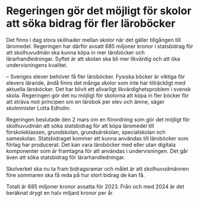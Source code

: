# Regeringen gör det möjligt för skolor att söka bidrag för fler läroböcker

Det finns i dag stora skillnader mellan skolor när det gäller tillgången till läromedel. Regeringen har därför avsatt 685 miljoner kronor i statsbidrag för att skolhuvudmän ska kunna köpa in mer läroböcker och lärarhandledningar. Syftet är att skolan ska bli mer likvärdig och att öka undervisningens kvalitet.

– Sveriges elever behöver få fler läroböcker. Fysiska böcker är viktiga för elevers lärande, ändå finns det många skolor som inte har tillräckligt med aktuella läroböcker. Det har blivit ett allvarligt likvärdighetsproblem i svensk skola. Regeringen gör det nu möjligt för skolorna att köpa in fler böcker för att sträva mot principen om en lärobok per elev och ämne, säger skolminister Lotta Edholm.

Regeringen beslutade den 2 mars om en förordning som gör det möjligt för skolhuvudmän att söka statsbidrag för att köpa läromedel till förskoleklassen, grundskolan, grundsärskolan, specialskolan och sameskolan. Statsbidraget kommer att kunna användas till läroböcker som förlag har producerat. Det kan vara läroböcker med eller utan digitala komponenter som är framtagna för att användas i undervisningen. Det går även att söka statsbidrag för lärarhandledningar.

Skolverket ska nu ta fram bidragsramar och målet är att skolhuvudmännen före sommaren ska få reda på hur stort bidrag de kan få.

Totalt är 685 miljoner kronor avsatta för 2023. Från och med 2024 är det beräknat drygt en halv miljard kronor per år.
